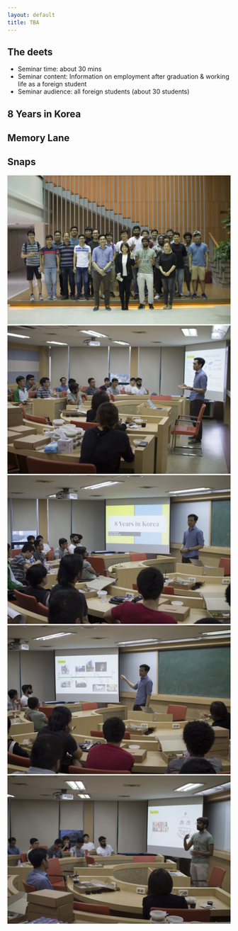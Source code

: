 ```yaml
---
layout: default
title: TBA
---
```


## The deets

* Seminar time: about 30 mins
* Seminar content: Information on employment after graduation & working life as a foreign student
* Seminar audience: all foreign students (about 30 students)

## 8 Years in Korea

## Memory Lane

## Snaps
![](/assets/img/1806/20180601-kcs1.jpg "KAIST Career Seminar")
![](/assets/img/1806/20180601-kcs2.jpg "KAIST Career Seminar")
![](/assets/img/1806/20180601-kcs3.jpg "KAIST Career Seminar")
![](/assets/img/1806/20180601-kcs4.jpg "KAIST Career Seminar")
![](/assets/img/1806/20180601-kcs5.jpg "KAIST Career Seminar")